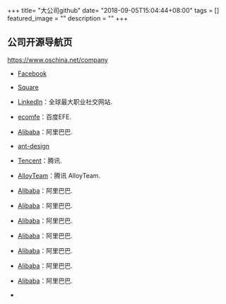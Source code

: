 +++
title= "大公司github"
date= "2018-09-05T15:04:44+08:00"
tags = []
featured_image = ""
description = ""
+++

## 公司开源导航页
https://www.oschina.net/company

- [Facebook](https://github.com/facebook)
- [Square](https://github.com/square)
- [LinkedIn](https://github.com/linkedin)：全球最大职业社交网站.

- [ecomfe](https://github.com/ecomfe)：百度EFE.
- [Alibaba](https://github.com/alibaba)：阿里巴巴.
- [ant-design](https://github.com/ant-design)
- [Tencent](https://github.com/Tencent)：腾讯.
- [AlloyTeam](https://github.com/AlloyTeam)：腾讯 AlloyTeam.
- [Alibaba](https://github.com/alibaba)：阿里巴巴.
- [Alibaba](https://github.com/alibaba)：阿里巴巴.
- [Alibaba](https://github.com/alibaba)：阿里巴巴.
- [Alibaba](https://github.com/alibaba)：阿里巴巴.
- [Alibaba](https://github.com/alibaba)：阿里巴巴.
- [Alibaba](https://github.com/alibaba)：阿里巴巴.
- [Alibaba](https://github.com/alibaba)：阿里巴巴.
- 